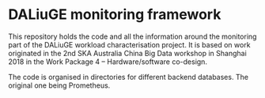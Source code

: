 # DALiuGE monitoring framework
This repository holds the code and all the information around the monitoring
part of the DALiuGE workload characterisation project. It is based on work
originated in the 2nd SKA Australia China Big Data workshop in Shanghai
2018 in the Work Package 4 – Hardware/software co-design.

The code is organised in directories for different backend databases. The
original one being Prometheus.
